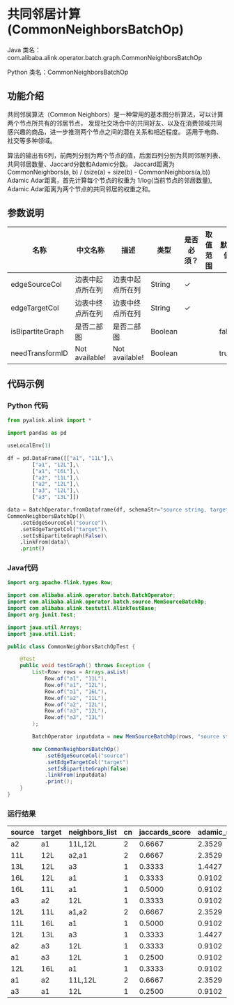 # 共同邻居计算 (CommonNeighborsBatchOp)
Java 类名：com.alibaba.alink.operator.batch.graph.CommonNeighborsBatchOp

Python 类名：CommonNeighborsBatchOp


## 功能介绍

共同邻居算法（Common Neighbors）是一种常用的基本图分析算法，可以计算两个节点所共有的邻居节点，
发现社交场合中的共同好友、以及在消费领域共同感兴趣的商品，进一步推测两个节点之间的潜在关系和相近程度。
适用于电商、社交等多种领域。

算法的输出有6列，前两列分别为两个节点的值，后面四列分别为共同邻居列表、共同邻居数量、Jaccard分数和Adamic分数。
Jaccard距离为 CommonNeighbors(a, b) / (size(a) + size(b) - CommonNeighbors(a,b))
Adamic Adar距离，首先计算每个节点的权重为 1/log(当前节点的邻居数量), Adamic Adar距离为两个节点的共同邻居的权重之和。

## 参数说明

| 名称 | 中文名称 | 描述 | 类型 | 是否必须？ | 取值范围 | 默认值 |
| --- | --- | --- | --- | --- | --- | --- |
| edgeSourceCol | 边表中起点所在列 | 边表中起点所在列 | String | ✓ |  |  |
| edgeTargetCol | 边表中终点所在列 | 边表中终点所在列 | String | ✓ |  |  |
| isBipartiteGraph | 是否二部图 | 是否二部图 | Boolean |  |  | false |
| needTransformID | Not available! | Not available! | Boolean |  |  | true |

## 代码示例
### Python 代码
```python
from pyalink.alink import *

import pandas as pd

useLocalEnv(1)

df = pd.DataFrame([["a1", "11L"],\
        ["a1", "12L"],\
        ["a1", "16L"],\
        ["a2", "11L"],\
        ["a2", "12L"],\
        ["a3", "12L"],\
        ["a3", "13L"]])

data = BatchOperator.fromDataframe(df, schemaStr="source string, target string")
CommonNeighborsBatchOp()\
    .setEdgeSourceCol("source")\
    .setEdgeTargetCol("target")\
    .setIsBipartiteGraph(False)\
    .linkFrom(data)\
    .print()
```

### Java代码
```java
import org.apache.flink.types.Row;

import com.alibaba.alink.operator.batch.BatchOperator;
import com.alibaba.alink.operator.batch.source.MemSourceBatchOp;
import com.alibaba.alink.testutil.AlinkTestBase;
import org.junit.Test;

import java.util.Arrays;
import java.util.List;

public class CommonNeighborsBatchOpTest {

	@Test
	public void testGraph() throws Exception {
		List<Row> rows = Arrays.asList(
			Row.of("a1", "11L"),
			Row.of("a1", "12L"),
			Row.of("a1", "16L"),
			Row.of("a2", "11L"),
			Row.of("a2", "12L"),
			Row.of("a3", "12L"),
			Row.of("a3", "13L")
		);

		BatchOperator inputdata = new MemSourceBatchOp(rows, "source string,target string");

		new CommonNeighborsBatchOp()
			.setEdgeSourceCol("source")
			.setEdgeTargetCol("target")
			.setIsBipartiteGraph(false)
			.linkFrom(inputdata)
			.print();
	}
}
```

### 运行结果

source|target|neighbors_list|cn |jaccards_score|adamic_score
------|------|--------------|---|--------------|------------
a2|a1|11L,12L|2|0.6667|2.3529
11L|12L|a2,a1|2|0.6667|2.3529
13L|12L|a3|1|0.3333|1.4427
16L|12L|a1|1|0.3333|0.9102
16L|11L|a1|1|0.5000|0.9102
a3|a2|12L|1|0.3333|0.9102
12L|11L|a1,a2|2|0.6667|2.3529
11L|16L|a1|1|0.5000|0.9102
12L|13L|a3|1|0.3333|1.4427
a2|a3|12L|1|0.3333|0.9102
a1|a3|12L|1|0.2500|0.9102
12L|16L|a1|1|0.3333|0.9102
a1|a2|11L,12L|2|0.6667|2.3529
a3|a1|12L|1|0.2500|0.9102



